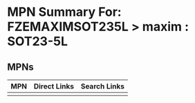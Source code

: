 



# MPN Summary For: FZEMAXIMSOT235L > maxim : SOT23-5L

## MPNs
  

|MPN|Direct Links|Search Links|
| :--- | :--- | :--- |
||||
